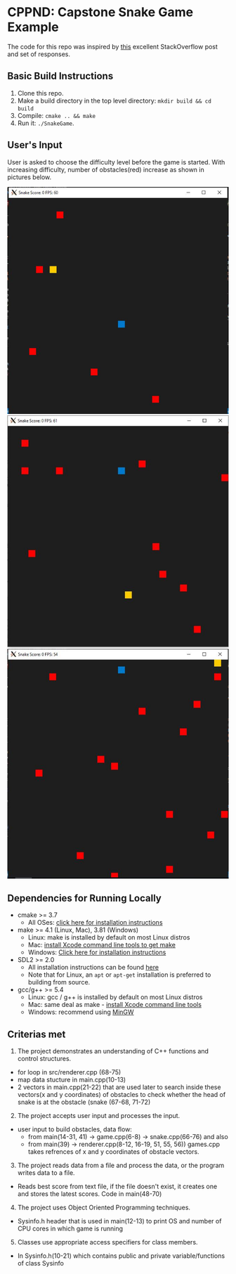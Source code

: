 # CPPND: Capstone Snake Game Example

The code for this repo was inspired by [this](https://codereview.stackexchange.com/questions/212296/snake-game-in-c-with-sdl) excellent StackOverflow post and set of responses.

## Basic Build Instructions

1. Clone this repo.
2. Make a build directory in the top level directory: `mkdir build && cd build`
3. Compile: `cmake .. && make`
4. Run it: `./SnakeGame`.

## User's Input
User is asked to choose the difficulty level before the game is started. 
With increasing difficulty, number of obstacles(red) increase as shown in pictures below.

<img src="snake_difficulty_easy.JPG"/>

<img src="snake_difficulty_medium.JPG"/>

<img src="snake_difficulty_hard.JPG"/>

## Dependencies for Running Locally
* cmake >= 3.7
  * All OSes: [click here for installation instructions](https://cmake.org/install/)
* make >= 4.1 (Linux, Mac), 3.81 (Windows)
  * Linux: make is installed by default on most Linux distros
  * Mac: [install Xcode command line tools to get make](https://developer.apple.com/xcode/features/)
  * Windows: [Click here for installation instructions](http://gnuwin32.sourceforge.net/packages/make.htm)
* SDL2 >= 2.0
  * All installation instructions can be found [here](https://wiki.libsdl.org/Installation)
  * Note that for Linux, an `apt` or `apt-get` installation is preferred to building from source.
* gcc/g++ >= 5.4
  * Linux: gcc / g++ is installed by default on most Linux distros
  * Mac: same deal as make - [install Xcode command line tools](https://developer.apple.com/xcode/features/)
  * Windows: recommend using [MinGW](http://www.mingw.org/)

## Criterias met

1. The project demonstrates an understanding of C++ functions and control structures.
- for loop in src/renderer.cpp (68-75)
- map data stucture in main.cpp(10-13)
- 2 vectors in main.cpp(21-22) that are used later to search inside these vectors(x and y coordinates) of obstacles to check whether the head of snake is at the obstacle (snake (67-68, 71-72)
2. The project accepts user input and processes the input.
- user input to build obstacles, data flow: 
  - from main(14-31, 41) -> game.cpp(6-8) -> snake.cpp(66-76) and also 
  - from main(39) -> renderer.cpp(8-12, 16-19, 51, 55, 56))
games.cpp takes refrences of x and y coordinates of obstacle vectors.
3. The project reads data from a file and process the data, or the program writes data to a file.
- Reads best score from text file, if the file doesn't exist, it creates one and stores the latest scores. Code in main(48-70)
4. The project uses Object Oriented Programming techniques.
- Sysinfo.h header that is used in main(12-13) to print OS and number of CPU cores in which game is running
5. Classes use appropriate access specifiers for class members.
- In Sysinfo.h(10-21) which contains public and private variable/functions of class Sysinfo
